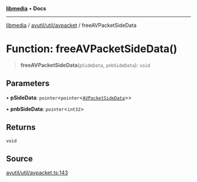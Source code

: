 [**libmedia**](../../../../README.md) • **Docs**

***

[libmedia](../../../../README.md) / [avutil/util/avpacket](../README.md) / freeAVPacketSideData

# Function: freeAVPacketSideData()

> **freeAVPacketSideData**(`pSideData`, `pnbSideData`): `void`

## Parameters

• **pSideData**: `pointer`\<`pointer`\<[`AVPacketSideData`](../../../struct/avpacket/classes/AVPacketSideData.md)\>\>

• **pnbSideData**: `pointer`\<`int32`\>

## Returns

`void`

## Source

[avutil/util/avpacket.ts:143](https://github.com/zhaohappy/libmedia/blob/b4bb608d2b1c00d036d73fc8d222b1a97be53694/src/avutil/util/avpacket.ts#L143)
